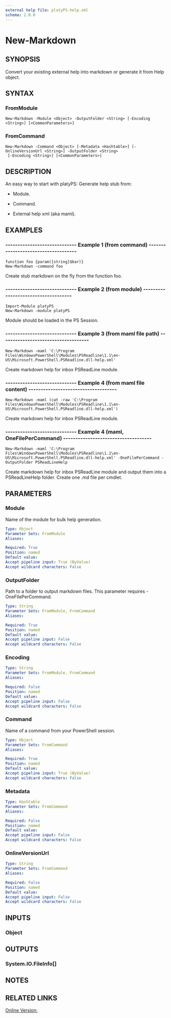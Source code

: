 ```yaml
---
external help file: platyPS-help.xml
schema: 2.0.0
---
```


# New-Markdown
## SYNOPSIS
Convert your existing external help into markdown or generate it from Help object.

## SYNTAX

### FromModule
```
New-Markdown -Module <Object> -OutputFolder <String> [-Encoding <String>] [<CommonParameters>]
```

### FromCommand
```
New-Markdown -Command <Object> [-Metadata <Hashtable>] [-OnlineVersionUrl <String>] -OutputFolder <String>
 [-Encoding <String>] [<CommonParameters>]
```

## DESCRIPTION
An easy way to start with platyPS: Generate help stub from:

-  Module.

-  Command.

-  External help xml \(aka maml\).

## EXAMPLES

### ----------------------------- Example 1 (from command) ------------------------------------
```
function foo {param([string]$bar)}
New-Markdown -command foo
```

Create stub markdown on the fly from the function foo.

### ----------------------------- Example 2 (from module) ------------------------------------
```
Import-Module platyPS
New-Markdown -module platyPS
```

Module should be loaded in the PS Session.

### ----------------------------- Example 3 (from maml file path) ------------------------------------
```
New-Markdown -maml 'C:\Program Files\WindowsPowerShell\Modules\PSReadline\1.1\en-US\Microsoft.PowerShell.PSReadline.dll-help.xml'
```

Create markdown help for inbox PSReadLine module.

### ----------------------------- Example 4 (from maml file content) ------------------------------------
```
New-Markdown -maml (cat -raw 'C:\Program Files\WindowsPowerShell\Modules\PSReadline\1.1\en-US\Microsoft.PowerShell.PSReadline.dll-help.xml')
```

Create markdown help for inbox PSReadLine module.

### ----------------------------- Example 4 (maml, OneFilePerCommand) ------------------------------------
```
New-Markdown -maml 'C:\Program Files\WindowsPowerShell\Modules\PSReadline\1.1\en-US\Microsoft.PowerShell.PSReadline.dll-help.xml' -OneFilePerCommand -OutputFolder PSReadLineHelp
```

Create markdown help for inbox PSReadLine module and output them into a PSReadLineHelp folder. Create one .md file per cmdlet.

## PARAMETERS

### Module
Name of the module for bulk help generation.

```yaml
Type: Object
Parameter Sets: FromModule
Aliases: 

Required: True
Position: named
Default value: 
Accept pipeline input: True (ByValue)
Accept wildcard characters: False
```

### OutputFolder
Path to a folder to output markdown files. This parameter requires -OneFilePerCommand.

```yaml
Type: String
Parameter Sets: FromModule, FromCommand
Aliases: 

Required: True
Position: named
Default value: 
Accept pipeline input: False
Accept wildcard characters: False
```

### Encoding
```yaml
Type: String
Parameter Sets: FromModule, FromCommand
Aliases: 

Required: False
Position: named
Default value: 
Accept pipeline input: False
Accept wildcard characters: False
```

### Command
Name of a command from your PowerShell session.

```yaml
Type: Object
Parameter Sets: FromCommand
Aliases: 

Required: True
Position: named
Default value: 
Accept pipeline input: True (ByValue)
Accept wildcard characters: False
```

### Metadata
```yaml
Type: Hashtable
Parameter Sets: FromCommand
Aliases: 

Required: False
Position: named
Default value: 
Accept pipeline input: False
Accept wildcard characters: False
```

### OnlineVersionUrl
```yaml
Type: String
Parameter Sets: FromCommand
Aliases: 

Required: False
Position: named
Default value: 
Accept pipeline input: False
Accept wildcard characters: False
```

## INPUTS

### Object

## OUTPUTS

### System.IO.FileInfo[]

## NOTES

## RELATED LINKS

[Online Version:]()


